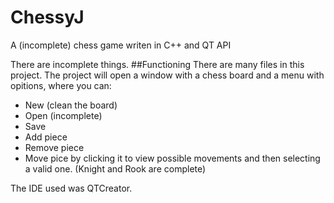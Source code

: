 
# ChessyJ
A (incomplete) chess game writen in C++ and QT API

There are incomplete things.
##Functioning
There are many files in this project.
The project will open a window with a chess board and a menu with opitions, where you can:
- New (clean the board)
- Open (incomplete)
- Save
- Add piece
- Remove piece
- Move pice by clicking it to view possible movements and then selecting a valid one. (Knight and Rook are complete)

The IDE used was QTCreator.
